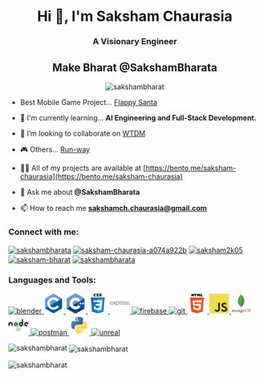 <h1 align="center">Hi 👋, I'm Saksham Chaurasia</h1>
<h3 align="center">A Visionary Engineer </h3>
<h2 align="center">Make Bharat @SakshamBharata</h2>


<p align="center"> <img src="https://img.freepik.com/free-photo/person-playing-3d-video-games-device_23-2151005751.jpg?t=st=1741534541~exp=1741538141~hmac=dd6d805be9e312f6e8ab85d5f4437ee2861a27fd4062054823d6e147cd56e65b&w=1060" alt="sakshambharat" /> </p>

- Best Mobile Game Project... [Flappy Santa](https://play.google.com/store/apps/details?id=com.sakshambharat.flappyfloppy&pcampaignid=web_share)

- 🌱 I'm currently learning... **AI Engineering and Full-Stack Development.**

- 👯 I’m looking to collaborate on [WTDM](https://wtdm-auth.web.app/)

- 🎮 Others... [Run-way](https://play.google.com/store/apps/details?id=com.sakshambharat.runway&pcampaignid=web_share)

- 👨‍💻 All of my projects are available at [https://bento.me/saksham-chaurasia](https://bento.me/saksham-chaurasia)

- 💬 Ask me about **@SakshamBharata**

- 📫 How to reach me **sakshamch.chaurasia@gmail.com**

<h3 align="left">Connect with me:</h3>
<p align="left">
  <a href="https://twitter.com/sakshambharata" target="blank"><img align="center" src="https://raw.githubusercontent.com/rahuldkjain/github-profile-readme-generator/master/src/images/icons/Social/twitter.svg" alt="sakshambharata" height="30" width="40" /></a>
  <a href="https://linkedin.com/in/saksham-chaurasia-a074a922b" target="blank"><img align="center" src="https://raw.githubusercontent.com/rahuldkjain/github-profile-readme-generator/master/src/images/icons/Social/linked-in-alt.svg" alt="saksham-chaurasia-a074a922b" height="30" width="40" /></a>
  <a href="https://instagram.com/saksham2k05" target="blank"><img align="center" src="https://raw.githubusercontent.com/rahuldkjain/github-profile-readme-generator/master/src/images/icons/Social/instagram.svg" alt="saksham2k05" height="30" width="40" /></a>
  <a href="https://www.youtube.com/c/saksham-bharat" target="blank"><img align="center" src="https://raw.githubusercontent.com/rahuldkjain/github-profile-readme-generator/master/src/images/icons/Social/youtube.svg" alt="saksham-bharat" height="30" width="40" /></a>
  <a href="https://www.hackerrank.com/sakshambharata" target="blank"><img align="center" src="https://raw.githubusercontent.com/rahuldkjain/github-profile-readme-generator/master/src/images/icons/Social/hackerrank.svg" alt="sakshambharata" height="30" width="40" /></a>
</p>

<h3 align="left">Languages and Tools:</h3>
<p align="left">
  <a href="https://www.blender.org/" target="_blank" rel="noreferrer">
    <img src="https://download.blender.org/branding/community/blender_community_badge_white.svg" alt="blender" width="40" height="40"/>
  </a>
  <a href="https://www.cprogramming.com/" target="_blank" rel="noreferrer">
    <img src="https://raw.githubusercontent.com/devicons/devicon/master/icons/c/c-original.svg" alt="c" width="40" height="40"/>
  </a>
  <a href="https://www.w3schools.com/cpp/" target="_blank" rel="noreferrer">
    <img src="https://raw.githubusercontent.com/devicons/devicon/master/icons/cplusplus/cplusplus-original.svg" alt="cplusplus" width="40" height="40"/>
  </a>
  <a href="https://www.w3schools.com/css/" target="_blank" rel="noreferrer">
    <img src="https://raw.githubusercontent.com/devicons/devicon/master/icons/css3/css3-original-wordmark.svg" alt="css3" width="40" height="40"/>
  </a>
  <a href="https://expressjs.com" target="_blank" rel="noreferrer">
    <img src="https://raw.githubusercontent.com/devicons/devicon/master/icons/express/express-original-wordmark.svg" alt="express" width="40" height="40"/>
  </a>
  <a href="https://firebase.google.com/" target="_blank" rel="noreferrer">
    <img src="https://www.vectorlogo.zone/logos/firebase/firebase-icon.svg" alt="firebase" width="40" height="40"/>
  </a>
  <a href="https://git-scm.com/" target="_blank" rel="noreferrer">
    <img src="https://www.vectorlogo.zone/logos/git-scm/git-scm-icon.svg" alt="git" width="40" height="40"/>
  </a>
  <a href="https://www.w3.org/html/" target="_blank" rel="noreferrer">
    <img src="https://raw.githubusercontent.com/devicons/devicon/master/icons/html5/html5-original-wordmark.svg" alt="html5" width="40" height="40"/>
  </a>
  <a href="https://developer.mozilla.org/en-US/docs/Web/JavaScript" target="_blank" rel="noreferrer">
    <img src="https://raw.githubusercontent.com/devicons/devicon/master/icons/javascript/javascript-original.svg" alt="javascript" width="40" height="40"/>
  </a>
  <a href="https://www.mongodb.com/" target="_blank" rel="noreferrer">
    <img src="https://raw.githubusercontent.com/devicons/devicon/master/icons/mongodb/mongodb-original-wordmark.svg" alt="mongodb" width="40" height="40"/>
  </a>
  <a href="https://nodejs.org" target="_blank" rel="noreferrer">
    <img src="https://raw.githubusercontent.com/devicons/devicon/master/icons/nodejs/nodejs-original-wordmark.svg" alt="nodejs" width="40" height="40"/>
  </a>
  <a href="https://postman.com" target="_blank" rel="noreferrer">
    <img src="https://www.vectorlogo.zone/logos/getpostman/getpostman-icon.svg" alt="postman" width="40" height="40"/>
  </a>
  <a href="https://www.python.org" target="_blank" rel="noreferrer">
    <img src="https://raw.githubusercontent.com/devicons/devicon/master/icons/python/python-original.svg" alt="python" width="40" height="40"/>
  </a>
  <a href="https://unrealengine.com/" target="_blank" rel="noreferrer">
    <img src="https://raw.githubusercontent.com/kenangundogan/fontisto/036b7eca71aab1bef8e6a0518f7329f13ed62f6b/icons/svg/brand/unreal-engine.svg" alt="unreal" width="40" height="40"/>
  </a>
</p>

<p><img align="left" src="https://github-readme-stats.vercel.app/api/top-langs?username=sakshambharat&show_icons=true&locale=en&layout=compact" alt="sakshambharat" /></p>

<p>&nbsp;<img align="center" src="https://github-readme-stats.vercel.app/api?username=sakshambharat&show_icons=true&locale=en" alt="sakshambharat" /></p>

<p><img align="center" src="https://github-readme-streak-stats.herokuapp.com/?user=sakshambharat&" alt="sakshambharat" /></p>

